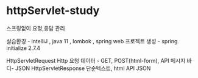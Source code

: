 # httpServlet-study
스프링없이 요청,응답 관리

실습환경 - intelliJ , java 11 , lombok , spring web
프로젝트 생성 - spring initialize 2.7.4

HttpServletRequest
  Http 요청 데이터 - GET, POST(html-form), API 메시지 바디- JSON
HttpServletResponse
  단순텍스트, html
  API JSON
